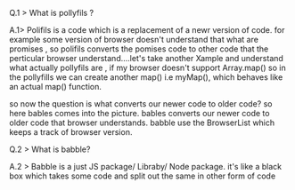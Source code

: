 Q.1 > What is pollyfils ?

A.1> Polifils is a code which is a replacement of a newr version of code. for example some version of browser doesn't understand that what are promises , so polifils converts the pomises code to other code that the perticular browser understand....let's take another Xample and understand what actually pollyfils are , if my browser doesn't support Array.map() so in the pollyfills we can create another map() i.e   myMap(),   which behaves like an actual map() function.

so now the question is what converts our newer code to older code?  so here bables comes into the picture. bables converts our newer code to older code that browser understands. babble use the BrowserList which keeps a track of browser version.


Q.2 > What is babble?

A.2 > Babble is a just JS package/ Libraby/ Node package. it's like a black box which takes some code and split out the same in other form of code 



 
